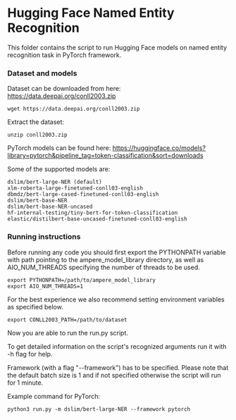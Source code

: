 # Hugging Face Named Entity Recognition

This folder contains the script to run Hugging Face models on named entity recognition task in PyTorch framework.

### Dataset and models

Dataset can be downloaded from here: https://data.deepai.org/conll2003.zip

```
wget https://data.deepai.org/conll2003.zip
```

Extract the dataset:
```
unzip conll2003.zip
```

PyTorch models can be found here: https://huggingface.co/models?library=pytorch&pipeline_tag=token-classification&sort=downloads

Some of the supported models are:
```
dslim/bert-large-NER (default)
xlm-roberta-large-finetuned-conll03-english
dbmdz/bert-large-cased-finetuned-conll03-english
dslim/bert-base-NER
dslim/bert-base-NER-uncased
hf-internal-testing/tiny-bert-for-token-classification
elastic/distilbert-base-uncased-finetuned-conll03-english
```

### Running instructions

Before running any code you should first export the PYTHONPATH variable with path pointing to the ampere_model_library directory,
as well as AIO_NUM_THREADS specifying the number of threads to be used.

```
export PYTHONPATH=/path/to/ampere_model_library
export AIO_NUM_THREADS=1
```

For the best experience we also recommend setting environment variables as specified below.

```
export CONLL2003_PATH=/path/to/dataset
```

Now you are able to run the run.py script.

To get detailed information on the script's recognized arguments run it with -h flag for help.

Framework (with a flag "--framework") has to be specified.
Please note that the default batch size is 1 and if not specified otherwise the script will run for 1 minute.

Example command for PyTorch:

```
python3 run.py -m dslim/bert-large-NER --framework pytorch
```
